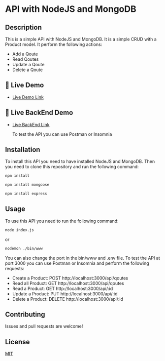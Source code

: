 # API with NodeJS and MongoDB

## Description

This is a simple API with NodeJS and MongoDB. It is a simple CRUD with a Product model. It perform the following actions:

- Add a Qoute
- Read Qoutes
- Update a Qoute
- Delete a Qoute

## 🚀 Live Demo <a name="live-demo"></a>

- [Live Demo Link]()

## 🚀 Live BackEnd Demo <a name="live-demo"></a>


- [Live BackEnd Link]()

    To test the API you can use Postman or Insomnia

## Installation

To install this API you need to have installed NodeJS and MongoDB. Then you need to clone this repository and run the following command:

```bash
npm install
```
```bash
npm install mongoose
```
```bash
npm install express
```

## Usage

To use this API you need to run the following command:

```bash
node index.js 
```
or

```bash
nodemon ./bin/www 
```

You can also change the port in the bin/www and .env file.
To test the API at port 3000 you can use Postman or Insomnia and perform the following requests:

- Create a Product: POST http://localhost:3000/api/qoutes
- Read all Product: GET http://localhost:3000/api/qoutes
- Read a Product: GET http://localhost:3000/api/:id
- Update a Product: PUT http://localhost:3000/api/:id
- Delete a Product: DELETE http://localhost:3000/api/:id

## Contributing

Issues and pull requests are welcome!

## License

[MIT](https://choosealicense.com/licenses/mit/)